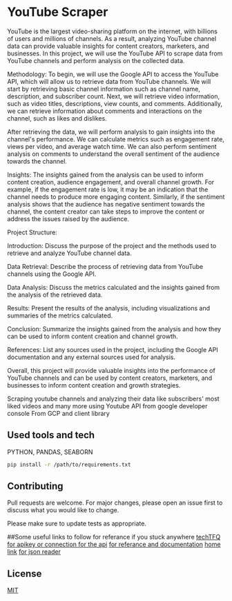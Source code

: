 # YouTube Scraper
YouTube is the largest video-sharing platform on the internet, with billions of users and millions of channels. As a result, analyzing YouTube channel data can provide valuable insights for content creators, marketers, and businesses. In this project, we will use the YouTube API to scrape data from YouTube channels and perform analysis on the collected data.

Methodology: To begin, we will use the Google API to access the YouTube API, which will allow us to retrieve data from YouTube channels. We will start by retrieving basic channel information such as channel name, description, and subscriber count. Next, we will retrieve video information, such as video titles, descriptions, view counts, and comments. Additionally, we can retrieve information about comments and interactions on the channel, such as likes and dislikes.

After retrieving the data, we will perform analysis to gain insights into the channel's performance. We can calculate metrics such as engagement rate, views per video, and average watch time. We can also perform sentiment analysis on comments to understand the overall sentiment of the audience towards the channel.

Insights: The insights gained from the analysis can be used to inform content creation, audience engagement, and overall channel growth. For example, if the engagement rate is low, it may be an indication that the channel needs to produce more engaging content. Similarly, if the sentiment analysis shows that the audience has negative sentiment towards the channel, the content creator can take steps to improve the content or address the issues raised by the audience.

Project Structure:

Introduction: Discuss the purpose of the project and the methods used to retrieve and analyze YouTube channel data.

Data Retrieval: Describe the process of retrieving data from YouTube channels using the Google API.

Data Analysis: Discuss the metrics calculated and the insights gained from the analysis of the retrieved data.

Results: Present the results of the analysis, including visualizations and summaries of the metrics calculated.

Conclusion: Summarize the insights gained from the analysis and how they can be used to inform content creation and channel growth.

References: List any sources used in the project, including the Google API documentation and any external sources used for analysis.

Overall, this project will provide valuable insights into the performance of YouTube channels and can be used by content creators, marketers, and businesses to inform content creation and growth strategies.


Scraping youtube channels and analyzing their data like subscribers' most liked videos and many more using Youtube API from google developer console From GCP and client library


## Used tools and tech

PYTHON,
PANDAS,
SEABORN

```bash
pip install -r /path/to/requirements.txt
```



## Contributing
Pull requests are welcome. For major changes, please open an issue first to discuss what you would like to change.

Please make sure to update tests as appropriate.


##Some useful links to follow for referance if you stuck anywhere
[techTFQ](https://www.youtube.com/watch?v=SwSbnmqk3zY&t=616s)
[for apikey or connection for the api](https://console.cloud.google.com/apis/library?project=plenary-vim-288406)
[for referance and documentation](https://developers.google.com/youtube/v3/docs/videos/list)  [home link](https://developers.google.com/youtube)
[for json reader](https://jsonformatter.curiousconcept.com/#)

## License
[MIT](https://choosealicense.com/licenses/mit/)




